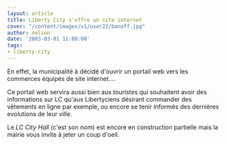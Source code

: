 ```yaml
---
layout: article
title: Liberty City s'offre un site internet
cover: "/content/images/v1/user22/banoff.jpg"
author: nelson
date: '2003-03-01 11:00:00'
tags:
- liberty-city
---
```


En effet, la municipalité à décidé d'ouvrir un portail web vers les commerces équipés de site internet....

Ce portail web servira aussi bien aux touristes qui souhaitent avoir des informations sur LC qu'aux Libertyciens désirant commander des vêtements en ligne par exemple, ou encore se tenir informés des dernières evolutions de leur ville.

Le _LC City Hall_ (c'est son nom) est encore en construction partielle mais la mairie vous invite à jeter un coup d'oeil.

<!--kg-card-end: markdown-->
